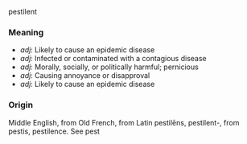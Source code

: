 pestilent
### Meaning
+ _adj_: Likely to cause an epidemic disease
+ _adj_: Infected or contaminated with a contagious disease
+ _adj_: Morally, socially, or politically harmful; pernicious
+ _adj_: Causing annoyance or disapproval
+ _adj_: Likely to cause an epidemic disease

### Origin

Middle English, from Old French, from Latin pestilēns, pestilent-, from pestis, pestilence. See pest
